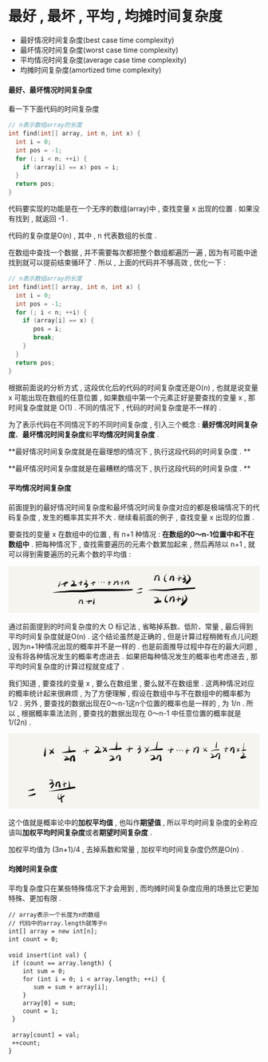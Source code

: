 # 最好 , 最坏 , 平均 , 均摊时间复杂度

* 最好情况时间复杂度\(best case time complexity\)
* 最坏情况时间复杂度\(worst case time complexity\)
* 平均情况时间复杂度\(average case time complexity\)
* 均摊时间复杂度\(amortized time complexity\)

#### 最好、最坏情况时间复杂度

看一下下面代码的时间复杂度

```cpp
// n表示数组array的长度
int find(int[] array, int n, int x) {
  int i = 0;
  int pos = -1;
  for (; i < n; ++i) {
    if (array[i] == x) pos = i;
  }
  return pos;
}
```

代码要实现的功能是在一个无序的数组\(array\)中 , 查找变量 x 出现的位置 . 如果没有找到 , 就返回 -1 .

代码的复杂度是O\(n\) , 其中 , n 代表数组的长度 .

在数组中查找一个数据 , 并不需要每次都把整个数组都遍历一遍 , 因为有可能中途找到就可以提前结束循环了 . 所以 , 上面的代码并不够高效 , 优化一下 :

```cpp
// n表示数组array的长度
int find(int[] array, int n, int x) {
  int i = 0;
  int pos = -1;
  for (; i < n; ++i) {
    if (array[i] == x) {
       pos = i;
       break;
    }
  }
  return pos;
}
```

根据前面说的分析方式 , 这段优化后的代码的时间复杂度还是O\(n\) , 也就是说变量 x 可能出现在数组的任意位置 , 如果数组中第一个元素正好是要查找的变量 x , 那时间复杂度就是 O\(1\) . 不同的情况下 , 代码的时间复杂度是不一样的 .

为了表示代码在不同情况下的不同时间复杂度 , 引入三个概念 : **最好情况时间复杂度**、**最坏情况时间复杂度**和**平均情况时间复杂度** .

**最好情况时间复杂度就是在最理想的情况下 , 执行这段代码的时间复杂度 . **

**最坏情况时间复杂度就是在最糟糕的情况下 , 执行这段代码的时间复杂度 . **

#### 平均情况时间复杂度

前面提到的最好情况时间复杂度和最坏情况时间复杂度对应的都是极端情况下的代码复杂度 , 发生的概率其实并不大 . 继续看前面的例子 , 查找变量 x 出现的位置 .

要查找的变量 x 在数组中的位置 , 有 n+1 种情况 : **在数组的0～n-1位置中和不在数组中** . 把每种情况下 , 查找需要遍历的元素个数累加起来 , 然后再除以 n+1 , 就可以得到需要遍历的元素个数的平均值 :

![](/assets/pingjunzhijisuan.png)

通过前面提到的时间复杂度的大 O 标记法 , 省略掉系数、低阶、常量 , 最后得到平均时间复杂度就是O\(n\) . 这个结论虽然是正确的 , 但是计算过程稍微有点儿问题 , 因为n+1种情况出现的概率并不是一样的 . 也是前面推导过程中存在的最大问题 , 没有将各种情况发生的概率考虑进去 . 如果把每种情况发生的概率也考虑进去 , 那平均时间复杂度的计算过程就变成了 .

我们知道 , 要查找的变量 x , 要么在数组里 , 要么就不在数组里 . 这两种情况对应的概率统计起来很麻烦 , 为了方便理解 , 假设在数组中与不在数组中的概率都为1/2 . 另外 , 要查找的数据出现在0～n-1这n个位置的概率也是一样的 , 为 1/n . 所以 , 根据概率乘法法则 , 要查找的数据出现在 0～n-1 中任意位置的概率就是 1/\(2n\) .

![](/assets/pingjunshijianfuzadu.png)

这个值就是概率论中的**加权平均值** , 也叫作**期望值** , 所以平均时间复杂度的全称应该叫**加权平均时间复杂度**或者**期望时间复杂度** .

加权平均值为 \(3n+1\)/4 , 去掉系数和常量 , 加权平均时间复杂度仍然是O\(n\) .

#### 均摊时间复杂度

平均复杂度只在某些特殊情况下才会用到 , 而均摊时间复杂度应用的场景比它更加特殊、更加有限 . 

```
// array表示一个长度为n的数组
// 代码中的array.length就等于n
int[] array = new int[n];
int count = 0;

void insert(int val) {
 if (count == array.length) {
    int sum = 0;
    for (int i = 0; i < array.length; ++i) {
       sum = sum + array[i];
    }
    array[0] = sum;
    count = 1;
 }

 array[count] = val;
 ++count;
}
```



